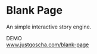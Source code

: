Blank Page
=================

An simple interactive story engine.

DEMO<br>
www.justgoscha.com/blank-page
